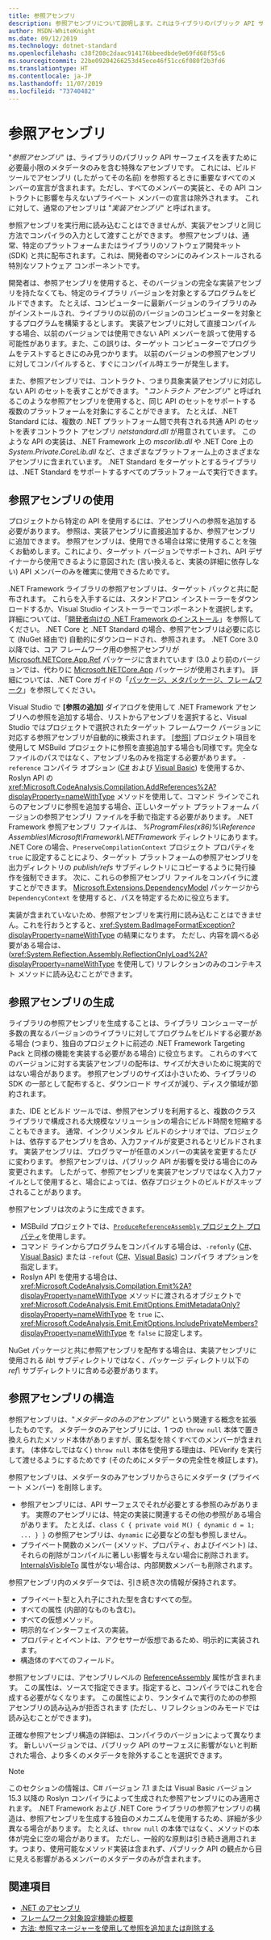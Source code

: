 ```yaml
---
title: 参照アセンブリ
description: 参照アセンブリについて説明します。これはライブラリのパブリック API サーフェイスのみを含む .NET の特殊なアセンブリです。
author: MSDN-WhiteKnight
ms.date: 09/12/2019
ms.technology: dotnet-standard
ms.openlocfilehash: c38f208c2daac914176bbeedbde9e69fd68f55c6
ms.sourcegitcommit: 22be09204266253d45ece46f51cc6f080f2b3fd6
ms.translationtype: HT
ms.contentlocale: ja-JP
ms.lasthandoff: 11/07/2019
ms.locfileid: "73740482"
---
```

# <a name="reference-assemblies"></a>参照アセンブリ

"*参照アセンブリ*" は、ライブラリのパブリック API サーフェイスを表すために必要最小限のメタデータのみを含む特殊なアセンブリです。 これには、ビルド ツールでアセンブリ (したがってその名前) を参照するときに重要なすべてのメンバーの宣言が含まれます。ただし、すべてのメンバーの実装と、その API コントラクトに影響を与えないプライベート メンバーの宣言は除外されます。 これに対して、通常のアセンブリは "*実装アセンブリ*" と呼ばれます。

参照アセンブリを実行用に読み込むことはできませんが、実装アセンブリと同じ方法でコンパイラの入力として渡すことができます。 参照アセンブリは、通常、特定のプラットフォームまたはライブラリのソフトウェア開発キット (SDK) と共に配布されます。これは、開発者のマシンにのみインストールされる特別なソフトウェア コンポーネントです。

開発者は、参照アセンブリを使用すると、そのバージョンの完全な実装アセンブリを持たなくても、特定のライブラリ バージョンを対象とするプログラムをビルドできます。 たとえば、コンピューターに最新バージョンのライブラリのみがインストールされ、ライブラリの以前のバージョンのコンピューターを対象とするプログラムを構築するとします。 実装アセンブリに対して直接コンパイルする場合、以前のバージョンでは使用できない API メンバーを誤って使用する可能性があります。また、この誤りは、ターゲット コンピューターでプログラムをテストするときにのみ見つかります。 以前のバージョンの参照アセンブリに対してコンパイルすると、すぐにコンパイル時エラーが発生します。

また、参照アセンブリでは、コントラクト、つまり具象実装アセンブリに対応しない API のセットを表すことができます。 "*コントラクト アセンブリ*" と呼ばれるこのような参照アセンブリを使用すると、同じ API のセットをサポートする複数のプラットフォームを対象にすることができます。 たとえば、.NET Standard には、複数の .NET プラットフォーム間で共有される共通 API のセットを表すコントラクト アセンブリ *netstandard.dll* が用意されています。 このような API の実装は、.NET Framework 上の *mscorlib.dll* や .NET Core 上の *System.Private.CoreLib.dll* など、さまざまなプラットフォーム上のさまざまなアセンブリに含まれています。 .NET Standard をターゲットとするライブラリは、.NET Standard をサポートするすべてのプラットフォームで実行できます。

## <a name="using-reference-assemblies"></a>参照アセンブリの使用

プロジェクトから特定の API を使用するには、アセンブリへの参照を追加する必要があります。 参照は、実装アセンブリに直接追加するか、参照アセンブリに追加できます。 参照アセンブリは、使用できる場合は常に使用することを強くお勧めします。これにより、ターゲット バージョンでサポートされ、API デザイナーから使用できるように意図された (言い換えると、実装の詳細に依存しない) API メンバーのみを確実に使用できるためです。

.NET Framework ライブラリの参照アセンブリは、ターゲット パックと共に配布されます。 これらを入手するには、スタンドアロン インストーラーをダウンロードするか、Visual Studio インストーラーでコンポーネントを選択します。 詳細については、「[開発者向けの .NET Framework のインストール](../../framework/install/guide-for-developers.md)」を参照してください。 .NET Core と .NET Standard の場合、参照アセンブリは必要に応じて (NuGet 経由で) 自動的にダウンロードされ、参照されます。 .NET Core 3.0 以降では、コア フレームワーク用の参照アセンブリが [Microsoft.NETCore.App.Ref](https://www.nuget.org/packages/Microsoft.NETCore.App.Ref) パッケージに含まれています (3.0 より前のバージョンでは、代わりに [Microsoft.NETCore.App](https://www.nuget.org/packages/Microsoft.NETCore.App) パッケージが使用されます)。 詳細については、.NET Core ガイドの「[パッケージ、メタパッケージ、フレームワーク](../../core/packages.md)」を参照してください。

Visual Studio で **[参照の追加]** ダイアログを使用して .NET Framework アセンブリへの参照を追加する場合、リストからアセンブリを選択すると、Visual Studio ではプロジェクトで選択されたターゲット フレームワーク バージョンに対応する参照アセンブリが自動的に検索されます。 [[参照]](/visualstudio/msbuild/common-msbuild-project-items#reference) プロジェクト項目を使用して MSBuild プロジェクトに参照を直接追加する場合も同様です。完全なファイルのパスではなく、アセンブリ名のみを指定する必要があります。 `-reference` コンパイラ オプション ([C#](../../csharp/language-reference/compiler-options/reference-compiler-option.md) および [Visual Basic](../../visual-basic/reference/command-line-compiler/reference.md)) を使用するか、Roslyn API の <xref:Microsoft.CodeAnalysis.Compilation.AddReferences%2A?displayProperty=nameWithType> メソッドを使用して、コマンド ラインでこれらのアセンブリに参照を追加する場合、正しいターゲット プラットフォーム バージョンの参照アセンブリ ファイルを手動で指定する必要があります。 .NET Framework 参照アセンブリ ファイルは、 *%ProgramFiles(x86)%\\Reference Assemblies\\Microsoft\\Framework\\.NETFramework* ディレクトリにあります。 .NET Core の場合、`PreserveCompilationContext` プロジェクト プロパティを `true` に設定することにより、ターゲット プラットフォームの参照アセンブリを出力ディレクトリの *publish/refs* サブディレクトリにコピーするように発行操作を強制できます。 次に、これらの参照アセンブリ ファイルをコンパイラに渡すことができます。 [Microsoft.Extensions.DependencyModel](https://www.nuget.org/packages/Microsoft.Extensions.DependencyModel/) パッケージから `DependencyContext` を使用すると、パスを特定するために役立ちます。

実装が含まれていないため、参照アセンブリを実行用に読み込むことはできません。これを行おうとすると、<xref:System.BadImageFormatException?displayProperty=nameWithType> の結果になります。 ただし、内容を調べる必要がある場合は、(<xref:System.Reflection.Assembly.ReflectionOnlyLoad%2A?displayProperty=nameWithType> を使用して) リフレクションのみのコンテキスト メソッドに読み込むことができます。

## <a name="generating-reference-assemblies"></a>参照アセンブリの生成

ライブラリの参照アセンブリを生成することは、ライブラリ コンシューマーが多数の異なるバージョンのライブラリに対してプログラムをビルドする必要がある場合 (つまり、独自のプロジェクトに前述の .NET Framework Targeting Pack と同様の機能を実装する必要がある場合) に役立ちます。 これらのすべてのバージョンに対する実装アセンブリの配布は、サイズが大きいために現実的ではない場合があります。 参照アセンブリのサイズは小さいため、ライブラリの SDK の一部として配布すると、ダウンロード サイズが減り、ディスク領域が節約されます。

また、IDE とビルド ツールでは、参照アセンブリを利用すると、複数のクラス ライブラリで構成される大規模なソリューションの場合にビルド時間を短縮することもできます。 通常、インクリメンタル ビルドのシナリオでは、プロジェクトは、依存するアセンブリを含め、入力ファイルが変更されるとリビルドされます。 実装アセンブリは、プログラマーが任意のメンバーの実装を変更するたびに変わります。 参照アセンブリは、パブリック API が影響を受ける場合にのみ変更されます。 したがって、参照アセンブリを実装アセンブリではなく入力ファイルとして使用すると、場合によっては、依存プロジェクトのビルドがスキップされることがあります。

参照アセンブリは次のように生成できます。

- MSBuild プロジェクトでは、[`ProduceReferenceAssembly` プロジェクト プロパティ](/visualstudio/msbuild/common-msbuild-project-properties)を使用します。
- コマンド ラインからプログラムをコンパイルする場合は、`-refonly` ([C#](../../csharp/language-reference/compiler-options/refonly-compiler-option.md)、[Visual Basic](../../visual-basic/reference/command-line-compiler/refonly-compiler-option.md)) または `-refout` ([C#](../../csharp/language-reference/compiler-options/refout-compiler-option.md)、[Visual Basic](../../visual-basic/reference/command-line-compiler/refout-compiler-option.md)) コンパイラ オプションを指定します。
- Roslyn API を使用する場合は、<xref:Microsoft.CodeAnalysis.Compilation.Emit%2A?displayProperty=nameWithType> メソッドに渡されるオブジェクトで <xref:Microsoft.CodeAnalysis.Emit.EmitOptions.EmitMetadataOnly?displayProperty=nameWithType> を `true` に、<xref:Microsoft.CodeAnalysis.Emit.EmitOptions.IncludePrivateMembers?displayProperty=nameWithType> を `false` に設定します。

NuGet パッケージと共に参照アセンブリを配布する場合は、実装アセンブリに使用される *lib\\* サブディレクトリではなく、パッケージ ディレクトリ以下の *ref\\* サブディレクトリに含める必要があります。

## <a name="reference-assemblies-structure"></a>参照アセンブリの構造

参照アセンブリは、"*メタデータのみのアセンブリ*" という関連する概念を拡張したものです。 メタデータのみアセンブリには、1 つの `throw null` 本体で置き換えられたメソッド本体がありますが、匿名型を除くすべてのメンバーが含まれます。 (本体なしではなく) `throw null` 本体を使用する理由は、PEVerify を実行して渡せるようにするためです (そのためにメタデータの完全性を検証します)。

参照アセンブリは、メタデータのみアセンブリからさらにメタデータ (プライベート メンバー) を削除します。

- 参照アセンブリには、API サーフェスでそれが必要とする参照のみがあります。 実際のアセンブリには、特定の実装に関連するその他の参照がある場合があります。 たとえば、`class C { private void M() { dynamic d = 1; ... } }` の参照アセンブリは、`dynamic` に必要などの型も参照しません。
- プライベート関数のメンバー (メソッド、プロパティ、およびイベント) は、それらの削除がコンパイルに著しい影響を与えない場合に削除されます。 [InternalsVisibleTo](xref:System.Runtime.CompilerServices.InternalsVisibleToAttribute) 属性がない場合は、内部関数メンバーも削除されます。

参照アセンブリ内のメタデータでは、引き続き次の情報が保持されます。

- プライベート型と入れ子にされた型を含むすべての型。
- すべての属性 (内部的なものも含む)。
- すべての仮想メソッド。
- 明示的なインターフェイスの実装。
- プロパティとイベントは、アクセサーが仮想であるため、明示的に実装されます。
- 構造体のすべてのフィールド。

参照アセンブリには、アセンブリレベルの [ReferenceAssembly](xref:System.Runtime.CompilerServices.ReferenceAssemblyAttribute) 属性が含まれます。 この属性は、ソースで指定できます。指定すると、コンパイラではこれを合成する必要がなくなります。 この属性により、ランタイムで実行のための参照アセンブリの読み込みが拒否されます (ただし、リフレクションのみモードでは読み込むことができます)。

正確な参照アセンブリ構造の詳細は、コンパイラのバージョンによって異なります。 新しいバージョンでは、パブリック API のサーフェスに影響がないと判断された場合、より多くのメタデータを除外することを選択できます。

> [!NOTE]
> このセクションの情報は、C# バージョン 7.1 または Visual Basic バージョン 15.3 以降の Roslyn コンパイラによって生成された参照アセンブリにのみ適用されます。 .NET Framework および .NET Core ライブラリの参照アセンブリの構造は、参照アセンブリを生成する独自のメカニズムを使用するため、詳細が多少異なる場合があります。 たとえば、`throw null` の本体ではなく、メソッドの本体が完全に空の場合があります。 ただし、一般的な原則は引き続き適用されます。つまり、使用可能なメソッド実装は含まれず、パブリック API の観点から目に見える影響があるメンバーのメタデータのみが含まれます。

## <a name="see-also"></a>関連項目

- [.NET のアセンブリ](index.md)
- [フレームワーク対象設定機能の概要](/visualstudio/ide/visual-studio-multi-targeting-overview)
- [方法: 参照マネージャーを使用して参照を追加または削除する](/visualstudio/ide/how-to-add-or-remove-references-by-using-the-reference-manager)
